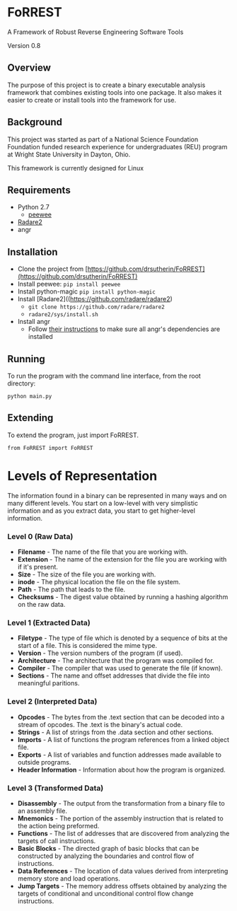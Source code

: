 # FoRREST
A Framework of Robust Reverse Engineering Software Tools

Version 0.8

## Overview
The purpose of this project is to create a binary executable analysis framework that
combines existing tools into one package. It also makes it easier to create or
install tools into the framework for use.

## Background
This project was started as part of a National Science Foundation Foundation funded research experience for undergraduates (REU) program at Wright State University in Dayton, Ohio.

This framework is currently designed for Linux

## Requirements
* Python 2.7
  * [peewee](https://github.com/coleifer/peewee)
* [Radare2](https://github.com/radare/radare2)
* angr

## Installation
* Clone the project from [https://github.com/drsutherin/FoRREST](https://github.com/drsutherin/FoRREST)
* Install peewee: ```pip install peewee```
* Install python-magic ```pip install python-magic```
* Install [Radare2]((https://github.com/radare/radare2)
  * ```git clone https://github.com/radare/radare2```
  * ```radare2/sys/install.sh```
* Install angr
  * Follow [their instructions](http://docs.angr.io/INSTALL.html) to make sure all angr's dependencies are installed

## Running
To run the program with the command line interface, from the root directory:

```
python main.py
```

## Extending
To extend the program, just import FoRREST.

```
from FoRREST import FoRREST
```

# Levels of Representation

The information found in a binary can be represented in many ways and on
many different levels. You start on a low-level with very simplistic information
and as you extract data, you start to get higher-level information.

### Level 0 (Raw Data)

* **Filename** - The name of the file that you are working with.
* **Extension** - The name of the extension for the file you are working with
if it's present.
* **Size** - The size of the file you are working with.
* **inode** - The physical location the file on the file system.
* **Path** - The path that leads to the file.
* **Checksums** - The digest value obtained by running a hashing algorithm on
the raw data.

### Level 1 (Extracted Data)

* **Filetype** - The type of file which is denoted by a sequence of bits at the 
start of a file. This is considered the mime type.
* **Version** - The version numbers of the program (if used).
* **Architecture** - The architecture that the program was compiled for.
* **Compiler** - The compiler that was used to generate the file (if known).
* **Sections** - The name and offset addresses that divide the file into
meaningful paritions.

### Level 2 (Interpreted Data)

* **Opcodes** - The bytes from the .text section that can be decoded into a 
stream of opcodes. The .text is the binary's actual code.
* **Strings** - A list of strings from the .data section and other sections.
* **Imports** - A list of functions the program references from a linked
object file.
* **Exports** - A list of variables and function addresses made available to
outside programs.
* **Header Information** - Information about how the program is organized.

### Level 3 (Transformed Data)

* **Disassembly** - The output from the transformation from a binary file
to an assembly file.
* **Mnemonics** - The portion of the assembly instruction that is related
to the action being preformed.
* **Functions** - The list of addresses that are discovered from analyzing the
targets of call instructions.
* **Basic Blocks** - The directed graph of basic blocks that can be constructed
by analyzing the boundaries and control flow of instructions.
* **Data References** - The location of data values derived from interpreting
memory store and load operations.
* **Jump Targets** - The memory address offsets obtained by analyzing the
targets of conditional and unconditional control flow change instructions.


